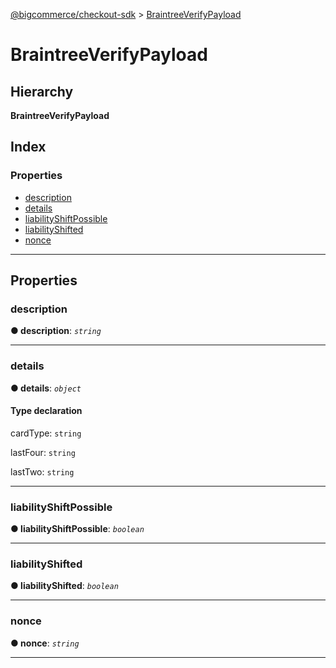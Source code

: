 [@bigcommerce/checkout-sdk](../README.md) > [BraintreeVerifyPayload](../interfaces/braintreeverifypayload.md)

# BraintreeVerifyPayload

## Hierarchy

**BraintreeVerifyPayload**

## Index

### Properties

* [description](braintreeverifypayload.md#description)
* [details](braintreeverifypayload.md#details)
* [liabilityShiftPossible](braintreeverifypayload.md#liabilityshiftpossible)
* [liabilityShifted](braintreeverifypayload.md#liabilityshifted)
* [nonce](braintreeverifypayload.md#nonce)

---

## Properties

<a id="description"></a>

###  description

**● description**: *`string`*

___
<a id="details"></a>

###  details

**● details**: *`object`*

#### Type declaration

 cardType: `string`

 lastFour: `string`

 lastTwo: `string`

___
<a id="liabilityshiftpossible"></a>

###  liabilityShiftPossible

**● liabilityShiftPossible**: *`boolean`*

___
<a id="liabilityshifted"></a>

###  liabilityShifted

**● liabilityShifted**: *`boolean`*

___
<a id="nonce"></a>

###  nonce

**● nonce**: *`string`*

___

